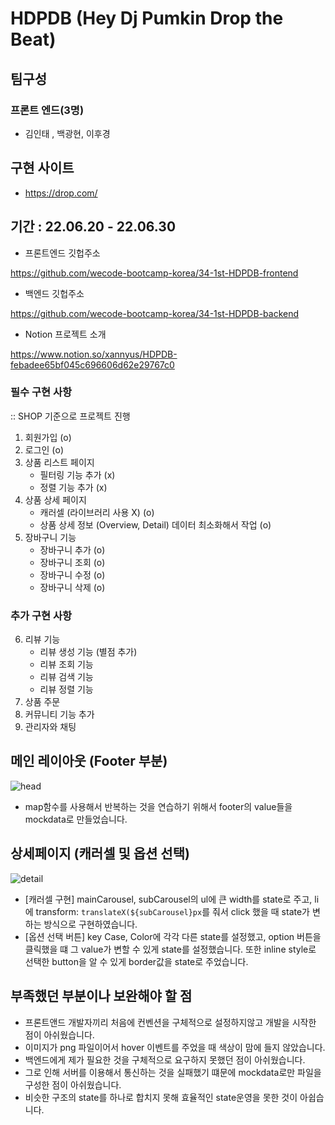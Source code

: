 # HDPDB (Hey Dj Pumkin Drop the Beat)

## 팀구성

### 프론트 엔드(3명)

- 김인태 , 백광현, 이후경

## 구현 사이트

- https://drop.com/

## 기간 : 22.06.20 - 22.06.30

- 프론트엔드 깃헙주소

https://github.com/wecode-bootcamp-korea/34-1st-HDPDB-frontend

- 백엔드 깃헙주소

https://github.com/wecode-bootcamp-korea/34-1st-HDPDB-backend

- Notion 프로젝트 소개

https://www.notion.so/xannyus/HDPDB-febadee65bf045c696606d62e29767c0

### 필수 구현 사항

:: SHOP 기준으로 프로젝트 진행

1. 회원가입 (o)
2. 로그인 (o)
3. 상품 리스트 페이지
   - 필터링 기능 추가 (x)
   - 정렬 기능 추가 (x)
4. 상품 상세 페이지
   - 캐러셀 (라이브러리 사용 X) (o)
   - 상품 상세 정보 (Overview, Detail) 데이터 최소화해서 작업 (o)
5. 장바구니 기능
   - 장바구니 추가 (o)
   - 장바구니 조회 (o)
   - 장바구니 수정 (o)
   - 장바구니 삭제 (o)

### 추가 구현 사항

6. 리뷰 기능
   - 리뷰 생성 기능 (별점 추가)
   - 리뷰 조회 기능
   - 리뷰 검색 기능
   - 리뷰 정렬 기능
7. 상품 주문
8. 커뮤니티 기능 추가
9. 관리자와 채팅

## 메인 레이아웃 (Footer 부분)

![head](https://user-images.githubusercontent.com/97820540/176838926-9007e089-a929-4dd7-93af-ef070c9faa50.gif)

- map함수를 사용해서 반복하는 것을 연습하기 위해서 footer의 value들을 mockdata로 만들었습니다.


## 상세페이지 (캐러셀 및 옵션 선택)

![detail](https://user-images.githubusercontent.com/97820540/176838958-a65e3782-40bd-4ab3-a2ce-215955e505fc.gif)

- [캐러셀 구현] mainCarousel, subCarousel의 ul에 큰 width를 state로 주고, li에 transform: `translateX(${subCarousel}px`를 줘서 click 했을 때 state가 변하는 방식으로 구현하였습니다.
- [옵션 선택 버튼] key Case, Color에 각각 다른 state를 설정했고, option 버튼을 클릭했을 떄 그 value가 변할 수 있게 state를 설정했습니다. 또한 inline style로 선택한 button을 알 수 있게 border값을 state로 주었습니다.


## 부족했던 부분이나 보완해야 할 점

- 프론트앤드 개발자끼리 처음에 컨벤션을 구체적으로 설정하지않고 개발을 시작한 점이 아쉬웠습니다.
- 이미지가 png 파일이어서 hover 이벤트를 주었을 때 색상이 맘에 들지 않았습니다.
- 백엔드에게 제가 필요한 것을 구체적으로 요구하지 못했던 점이 아쉬웠습니다.
- 그로 인해 서버를 이용해서 통신하는 것을 실패했기 떄문에 mockdata로만 파일을 구성한 점이 아쉬웠습니다.
- 비슷한 구조의 state를 하나로 합치지 못해 효율적인 state운영을 못한 것이 아쉽습니다.
